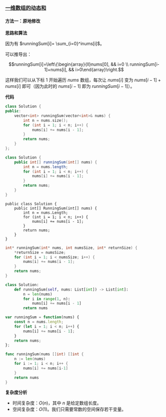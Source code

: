 ### [一维数组的动态和](https://leetcode.cn/problems/running-sum-of-1d-array/solutions/962723/yi-wei-shu-zu-de-dong-tai-he-by-leetcode-flkm/)

#### 方法一：原地修改

**思路和算法**

因为有 $runningSum[i]= \sum_{i=0}^i​nums[i]$。

可以推导出：

$$runningSum[i]=\left\{\begin{array}{ll}nums[0], && ​i=0 \\ runningSum[i-1]+nums[i], && i>0\end{array}\right.​$$

这样我们可以从下标 $1$ 开始遍历 $nums$ 数组，每次让 $nums[i]$ 变为 $nums[i-1]+nums[i]$ 即可（因为此时的 $nums[i-1]$ 即为 $runningSum[i-1]$）。

**代码**

```C++
class Solution {
public:
    vector<int> runningSum(vector<int>& nums) {
        int n = nums.size();
        for (int i = 1; i < n; i++) {
            nums[i] += nums[i - 1];
        }
        return nums;
    }
};
```

```Java
class Solution {
    public int[] runningSum(int[] nums) {
        int n = nums.length;
        for (int i = 1; i < n; i++) {
            nums[i] += nums[i - 1];
        }
        return nums;
    }
}
```

```CSharp
public class Solution {
    public int[] RunningSum(int[] nums) {
        int n = nums.Length;
        for (int i = 1; i < n; i++) {
            nums[i] += nums[i - 1];
        }
        return nums;
    }
}
```

```C
int* runningSum(int* nums, int numsSize, int* returnSize) {
    *returnSize = numsSize;
    for (int i = 1; i < numsSize; i++) {
        nums[i] += nums[i - 1];
    }
    return nums;
}
```

```Python
class Solution:
    def runningSum(self, nums: List[int]) -> List[int]:
        n = len(nums)
        for i in range(1, n):
            nums[i] += nums[i - 1]
        return nums
```

```JavaScript
var runningSum = function(nums) {
    const n = nums.length;
    for (let i = 1; i < n; i++) {
        nums[i] += nums[i - 1];
    }
    return nums;
};
```

```Go
func runningSum(nums []int) []int {
    n := len(nums)
    for i := 1; i < n; i++ {
        nums[i] += nums[i-1]
    }
    return nums
}
```

**复杂度分析**

- 时间复杂度：$O(n)$，其中 $n$ 是给定数组长度。
- 空间复杂度：$O(1)$。我们只需要常数的空间保存若干变量。
